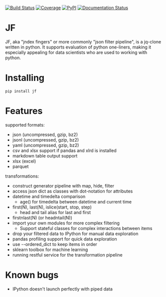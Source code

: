 [![Build Status](https://travis-ci.org/alhoo/jf.svg?branch=master)](https://travis-ci.org/alhoo/jf)
[![Coverage](https://codecov.io/github/alhoo/jf/coverage.svg?branch=master)](https://codecov.io/github/alhoo/jf)
[![PyPI](https://img.shields.io/pypi/v/jf.svg)](https://pypi.python.org/pypi/jf)
[![Documentation Status](https://readthedocs.org/projects/jf/badge/?version=latest)](https://jf.readthedocs.io/en/latest/?badge=latest)

JF
==

JF, aka "jndex fingers" or more commonly "json filter pipeline", is a jq-clone written in python.
It supports evaluation of python one-liners, making it especially appealing for data scientists
who are used to working with python.


Installing
==

    pip install jf


Features
==

supported formats:
* json (uncompressed, gzip, bz2)
* jsonl (uncompressed, gzip, bz2)
* yaml (uncompressed, gzip, bz2)
* csv and xlsx support if pandas and xlrd is installed
* markdown table output support
* xlsx (excel)
* parquet

transformations:
* construct generator pipeline with map, hide, filter
* access json dict as classes with dot-notation for attributes
* datetime and timedelta comparison
  * age() for timedelta between datetime and current time
* first(N), last(N), islice(start, stop, step)
  * head and tail alias for last and first
* firstnlast(N) (or headntail(N))
* import your own modules for more complex filtering
  * Support stateful classes for complex interactions between items
* drop your filtered data to IPython for manual data exploration
* pandas profiling support for quick data exploration
* use --ordered\_dict to keep items in order
* sklearn toolbox for machine learning
* running restful service for the transformation pipeline

Known bugs
==

* IPython doesn't launch perfectly with piped data
